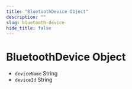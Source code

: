 ```yaml
---
title: "BluetoothDevice Object"
description: ""
slug: bluetooth-device
hide_title: false
---
```


# BluetoothDevice Object

* `deviceName` String
* `deviceId` String

